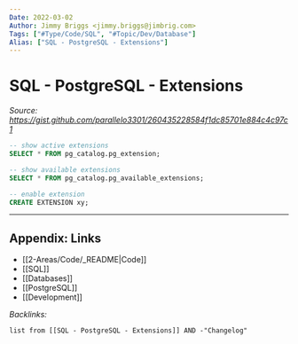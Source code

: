 ```yaml
---
Date: 2022-03-02
Author: Jimmy Briggs <jimmy.briggs@jimbrig.com>
Tags: ["#Type/Code/SQL", "#Topic/Dev/Database"]
Alias: ["SQL - PostgreSQL - Extensions"]
---
```


# SQL - PostgreSQL - Extensions

*Source: https://gist.github.com/parallelo3301/260435228584f1dc85701e884c4c97c1*

```SQL
-- show active extensions
SELECT * FROM pg_catalog.pg_extension;

-- show available extensions
SELECT * FROM pg_catalog.pg_available_extensions;

-- enable extension
CREATE EXTENSION xy;
```


***

## Appendix: Links

- [[2-Areas/Code/_README|Code]]
- [[SQL]]
- [[Databases]]
- [[PostgreSQL]]
- [[Development]]

*Backlinks:*

```dataview
list from [[SQL - PostgreSQL - Extensions]] AND -"Changelog"
```